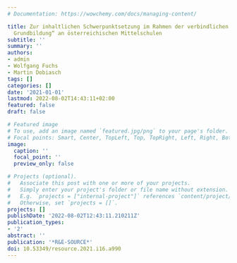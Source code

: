 ```yaml
---
# Documentation: https://wowchemy.com/docs/managing-content/

title: Zur inhaltlichen Schwerpunktsetzung im Rahmen der verbindlichen Übung „Digitale
  Grundbildung“ an österreichischen Mittelschulen
subtitle: ''
summary: ''
authors:
- admin
- Wolfgang Fuchs
- Martin Dobiasch
tags: []
categories: []
date: '2021-01-01'
lastmod: 2022-08-02T14:43:11+02:00
featured: false
draft: false

# Featured image
# To use, add an image named `featured.jpg/png` to your page's folder.
# Focal points: Smart, Center, TopLeft, Top, TopRight, Left, Right, BottomLeft, Bottom, BottomRight.
image:
  caption: ''
  focal_point: ''
  preview_only: false

# Projects (optional).
#   Associate this post with one or more of your projects.
#   Simply enter your project's folder or file name without extension.
#   E.g. `projects = ["internal-project"]` references `content/project/deep-learning/index.md`.
#   Otherwise, set `projects = []`.
projects: []
publishDate: '2022-08-02T12:43:11.210211Z'
publication_types:
- '2'
abstract: ''
publication: '*R&E-SOURCE*'
doi: 10.53349/resource.2021.i16.a990
---
```

